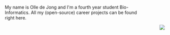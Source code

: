 <p align="left" style="width: 450px;">
My name is Olle de Jong and I'm a fourth year student Bio-Informatics.
All my (open-source) career projects can be found right here.
</p>
<p align="right">
  <img src="https://media.giphy.com/media/kkYbDLFmNvO4E/source.gif">
</p>
